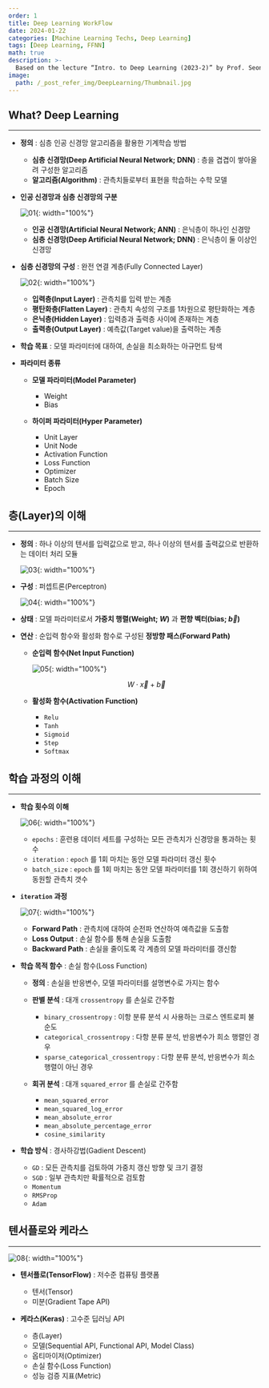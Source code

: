 ```yaml
---
order: 1
title: Deep Learning WorkFlow
date: 2024-01-22
categories: [Machine Learning Techs, Deep Learning]
tags: [Deep Learning, FFNN]
math: true
description: >-
  Based on the lecture “Intro. to Deep Learning (2023-2)” by Prof. Seong Man An, Dept. of Data Science, The Grad. School, Kookmin Univ.
image:
  path: /_post_refer_img/DeepLearning/Thumbnail.jpg
---
```


## What? Deep Learning
-----

- **정의** : 심층 인공 신경망 알고리즘을 활용한 기계학습 방법
    - **심층 신경망(Deep Artificial Neural Network; DNN)** : 층을 겹겹이 쌓아올려 구성한 알고리즘
    - **알고리즘(Algorithm)** : 관측치들로부터 표현을 학습하는 수학 모델

- **인공 신경망과 심층 신경망의 구분**

    ![01](/_post_refer_img/DeepLearning/01-01.png){: width="100%"}

    - **인공 신경망(Artificial Neural Network; ANN)** : 은닉층이 하나인 신경망
    - **심층 신경망(Deep Artificial Neural Network; DNN)** : 은닉층이 둘 이상인 신경망

- **심층 신경망의 구성** : 완전 연결 계층(Fully Connected Layer)

    ![02](/_post_refer_img/DeepLearning/01-02.jpg){: width="100%"}

    - **입력층(Input Layer)** : 관측치를 입력 받는 계층
    - **평탄화층(Flatten Layer)** : 관측치 속성의 구조를 1차원으로 평탄화하는 계층
    - **은닉층(Hidden Layer)** : 입력층과 출력층 사이에 존재하는 계층
    - **출력층(Output Layer)** : 예측값(Target value)을 출력하는 계층

- **학습 목표** : 모델 파라미터에 대하여, 손실을 최소화하는 아규먼트 탐색

- **파라미터 종류**
    - **모델 파라미터(Model Parameter)**
        - Weight
        - Bias

    - **하이퍼 파라미터(Hyper Parameter)**
        - Unit Layer
        - Unit Node
        - Activation Function
        - Loss Function
        - Optimizer
        - Batch Size
        - Epoch

## 층(Layer)의 이해
-----

- **정의** : 하나 이상의 텐서를 입력값으로 받고, 하나 이상의 텐서를 출력값으로 반환하는 데이터 처리 모듈

    ![03](/_post_refer_img/DeepLearning/01-03.jpg){: width="100%"}

- **구성** : 퍼셉트론(Perceptron)

    ![04](/_post_refer_img/DeepLearning/01-04.png){: width="100%"}

- **상태** : 모델 파라미터로서 **가중치 행렬(Weight; $W$)** 과 **편향 벡터(bias; $\overrightarrow{b}$)**

- **연산** : 순입력 함수와 활성화 함수로 구성된 **정방향 패스(Forward Path)**

    - **순입력 함수(Net Input Function)**

        ![05](/_post_refer_img/DeepLearning/01-05.jpg){: width="100%"}

        $$
        W \cdot \overrightarrow{x} + \overrightarrow{b}
        $$

    - **활성화 함수(Activation Function)**
        - `Relu`
        - `Tanh`
        - `Sigmoid`
        - `Step`
        - `Softmax`

## 학습 과정의 이해
-----

- **학습 횟수의 이해**

    ![06](/_post_refer_img/DeepLearning/01-06.jpeg){: width="100%"}

    - `epochs` : 훈련용 데이터 세트를 구성하는 모든 관측치가 신경망을 통과하는 횟수
    - `iteration` : `epoch` 를 1회 마치는 동안 모델 파라미터 갱신 횟수
    - `batch_size` : `epoch` 를 1회 마치는 동안 모델 파라미터를 1회 갱신하기 위하여 동원할 관측치 갯수

- **`iteration` 과정**

    ![07](/_post_refer_img/DeepLearning/01-07.jpg){: width="100%"}

    - **Forward Path** : 관측치에 대하여 순전파 연산하여 예측값을 도출함
    - **Loss Output** : 손실 함수를 통해 손실을 도출함
    - **Backward Path** : 손실을 줄이도록 각 계층의 모델 파라미터를 갱신함

- **학습 목적 함수** : 손실 함수(Loss Function)
    - **정의** : 손실을 반응변수, 모델 파라미터를 설명변수로 가지는 함수

    - **판별 분석** : 대개 `crossentropy` 를 손실로 간주함
        - `binary_crossentropy` : 이항 분류 분석 시 사용하는 크로스 엔트로피 불순도
        - `categorical_crossentropy` : 다항 분류 분석, 반응변수가 희소 행렬인 경우
        - `sparse_categorical_crossentropy` : 다항 분류 분석, 반응변수가 희소 행렬이 아닌 경우

    - **회귀 분석** : 대개 `squared_error` 를 손실로 간주함
        - `mean_squared_error`
        - `mean_squared_log_error`
        - `mean_absolute_error`
        - `mean_absolute_percentage_error`
        - `cosine_similarity`

- **학습 방식** : 경사하강법(Gadient Descent)
    - `GD` : 모든 관측치를 검토하여 가중치 갱신 방향 및 크기 결정
    - `SGD` : 일부 관측치만 확률적으로 검토함
    - `Momentum`
    - `RMSProp`
    - `Adam`

## 텐서플로와 케라스
-----

![08](/_post_refer_img/DeepLearning/01-08.png){: width="100%"}

- **텐서플로(TensorFlow)** : 저수준 컴퓨팅 플랫폼
    - 텐서(Tensor)
    - 미분(Gradient Tape API)

- **케라스(Keras)** : 고수준 딥러닝 API
    - 층(Layer)
    - 모델(Sequential API, Functional API, Model Class)
    - 옵티마이저(Optimizer)
    - 손실 함수(Loss Function)
    - 성능 검증 지표(Metric)